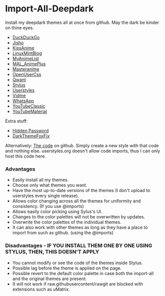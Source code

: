 # Import-All-Deepdark
Install my deepdark themes all at once from github. May the dark be kinder on thine eyes.

+ [DuckDuckGo](https://rawgit.com/RaitaroH/DuckDuckGo-DeepDark/master/DuckDuckGoDeepDark.user.css)
+ [Jisho](https://rawgit.com/RaitaroH/Jisho-DeepDark/master/JishoDeepDark.user.css)
+ [KissAnime](https://rawgit.com/RaitaroH/KissAnime-DeepDark/master/KissAnimeDeepDark.user.css)
+ [LinuxMintBlog](https://rawgit.com/RaitaroH/LinuxMint_Blog-Deepdark/master/LinuxMintBlog-DeepDark.user.css)
+ [MyAnimeList](https://rawgit.com/RaitaroH/MyAnimeList-DeepDark/master/MyAnimeListDeepDark.user.css)
+ [MAL_AnimePlus](https://raw.githubusercontent.com/RaitaroH/MAL_AnimePlusGraph-DeepDark/master/MAL_AnimePlusGraphDeepDark.user.css)
+ [Masteranime](https://raw.githubusercontent.com/RaitaroH/Masteranime-DeepDark/master/Masteranime-DeepDark.user.css)
+ [OpenUserCss](https://rawgit.com/OpenUserCSS/OpenUserCSS-DeepDark/master/OpenUserCSSDeepDark.user.css)
+ [Qwant](https://raw.githubusercontent.com/RaitaroH/Qwant-DeepDark/master/Qwant.user.css)
+ [Stylus](https://rawgit.com/RaitaroH/Stylus-DeepDark/master/StylusDeepDark.user.css)
+ [Userstyles](https://rawgit.com/RaitaroH/Userstyles-DeepDark/master/UserstylesDeepDark.user.css)
+ [Vidme](https://rawgit.com/RaitaroH/Vidme-DeepDark/master/VidmeDeepDark.user.css)
+ [WhatsApp](https://rawgit.com/RaitaroH/WhatsApp-DeepDark/master/WhatsAppDeepDark.user.css)
+ [YouTubeClassic](https://rawgit.com/RaitaroH/YouTube-DeepDark/master/YouTubeDeepDarkClassic.user.css)
+ [YouTubeMaterial](https://rawgit.com/RaitaroH/YouTube-DeepDark/master/YouTubeDeepDarkMaterial.user.css)

Extra stuff:
+ [Hidden Password](https://raw.githubusercontent.com/RaitaroH/Hidden-Password/master/HiddenPassword.user.css)
+ [DarkThemeFoxFix](https://raw.githubusercontent.com/RaitaroH/DarkThemeFoxFix/master/DarkThemeFoxFix.user.css)


Alternatively:
[The code](https://raw.githubusercontent.com/RaitaroH/Import-All-Deepdark/master/ImportDeepDark.css) on github. Simply create a new style with that code and nothing else. userstyles.org doesn't allow code imports, thus I can only host this code here.

### Advantages
+ Easily install all my themes.         
+ Choose only what themes you want.      
+ Have the most up-to-date versions of the themes (I don't upload to userstyles every single release).            
+ Allows color changing across all the themes for uniformity and consistency. (If you use @imports)         
+ Allows easily color picking using Sylus's UI.
+ Changes to the color palettes will not be overwritten by updates.         
+ Overwrite the color palettes of the individual themes.         
+ It can also work with other themes as long as they have a place to import from such as github. (using the @imports)         

### Disadvantages - IF YOU INSTALL THEM ONE BY ONE USING STYLUS, THEN, THIS DOESN'T APPLY
+ You cannot modify or see the code of the themes inside Stylus.         
+ Possible lag before the theme is applied on the page.         
+ Possible revert to the default color palette in case both the import-all and the original themes are present.         
+ It will not work if raw.githubusercontent/rawgit are blocked with extensions such as uMatrix.         
